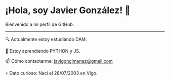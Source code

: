 # ¡Hola, soy Javier González! 👋

Bienvenido a mi perfil de GitHub. 

---

🔍 Actualmente estoy estudiando DAM.



🌱 Estoy aprendiendo PYTHON y JS.



📫 Cómo contactarme: javigongimenez@gmail.com



⚡ Dato curioso: Nací el 28/07/2003 en Vigo.
